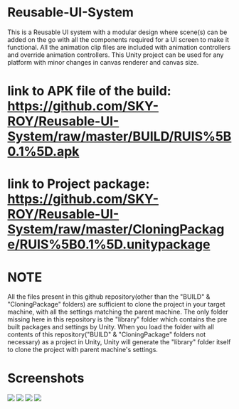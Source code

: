 # Reusable-UI-System

This is a Reusable UI system with a modular design where scene(s) can be added on the go with all the components required for a UI screen to make it functional. All the animation clip files are included with animation controllers and override animation controllers. This Unity project can be used for any platform with minor changes in canvas renderer and canvas size. 

# link to APK file of the build: https://github.com/SKY-ROY/Reusable-UI-System/raw/master/BUILD/RUIS%5B0.1%5D.apk
# link to Project package: https://github.com/SKY-ROY/Reusable-UI-System/raw/master/CloningPackage/RUIS%5B0.1%5D.unitypackage

# NOTE
All the files present in this github repository(other than the "BUILD" & "CloningPackage" folders) are sufficient to clone the project in your target machine, with all the settings matching the parent machine. The only folder missing here in this repository is the "library" folder which contains the pre built packages and settings by Unity. When you load the folder with all contents of this repository("BUILD" & "CloningPackage" folders not necessary) as a project in Unity, Unity will generate the "library" folder itself to clone the project with parent machine's settings.

# Screenshots
<img src="BUILD/Screenshots/a3ad81c4-7461-4ff3-9ffb-ec9a785a7531.jpg"> 
<img src="BUILD/Screenshots/573ba25b-664b-430f-a878-9783403a1470.jpg">
<img src="BUILD/Screenshots/f94e9ec5-f885-4241-98d7-b7c824f5c295.jpg"> 
<img src="BUILD/Screenshots/805532bc-95d8-481c-91c0-5dd2355e2a4d.jpg">
